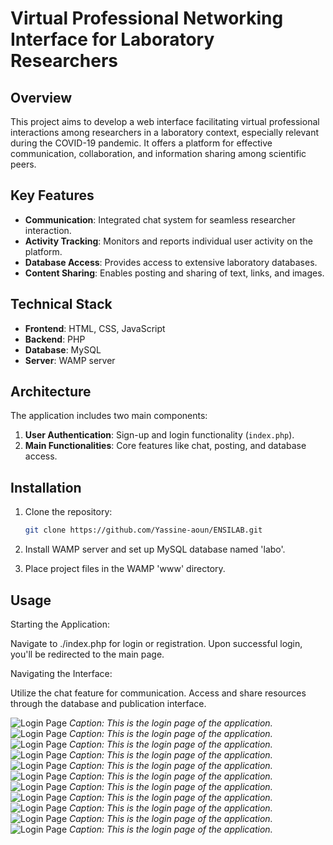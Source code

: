 # Virtual Professional Networking Interface for Laboratory Researchers

## Overview
This project aims to develop a web interface facilitating virtual
professional interactions among researchers in a laboratory context,
especially relevant during the COVID-19 pandemic. It offers a platform
for effective communication, collaboration, and information sharing
among scientific peers.

## Key Features
- **Communication**: Integrated chat system for seamless researcher interaction.
- **Activity Tracking**: Monitors and reports individual user activity
on the platform.
- **Database Access**: Provides access to extensive laboratory databases.
- **Content Sharing**: Enables posting and sharing of text, links, and images.


## Technical Stack
- **Frontend**: HTML, CSS, JavaScript
- **Backend**: PHP
- **Database**: MySQL
- **Server**: WAMP server

## Architecture
The application includes two main components:
1. **User Authentication**: Sign-up and login functionality (`index.php`).
2. **Main Functionalities**: Core features like chat, posting, and
database access.

## Installation

1. Clone the repository:
   ```bash
   git clone https://github.com/Yassine-aoun/ENSILAB.git
      ```




2. Install WAMP server and set up MySQL database named 'labo'.
3. Place project files in the WAMP 'www' directory.

## Usage

Starting the Application:

Navigate to ./index.php for login or registration.
Upon successful login, you'll be redirected to the main page.

Navigating the Interface:

Utilize the chat feature for communication.
Access and share resources through the database and publication interface.


![Login Page](image-016.png)
*Caption: This is the login page of the application.*
![Login Page](image-017.png)
*Caption: This is the login page of the application.*
![Login Page](image-018.png)
*Caption: This is the login page of the application.*
![Login Page](image-019.png)
*Caption: This is the login page of the application.*
![Login Page](image-024.png)
*Caption: This is the login page of the application.*
![Login Page](image-026.png)
*Caption: This is the login page of the application.*
![Login Page](image-028.png)
*Caption: This is the login page of the application.*
![Login Page](image-030.png)
*Caption: This is the login page of the application.*
![Login Page](image-032.png)
*Caption: This is the login page of the application.*
![Login Page](image-034.png)
*Caption: This is the login page of the application.*
![Login Page](image-035.png)
*Caption: This is the login page of the application.*
